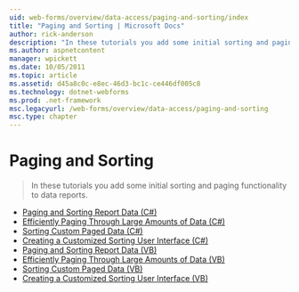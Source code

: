 ```yaml
---
uid: web-forms/overview/data-access/paging-and-sorting/index
title: "Paging and Sorting | Microsoft Docs"
author: rick-anderson
description: "In these tutorials you add some initial sorting and paging functionality to data reports."
ms.author: aspnetcontent
manager: wpickett
ms.date: 10/05/2011
ms.topic: article
ms.assetid: d45a8c0c-e8ec-46d3-bc1c-ce446df005c8
ms.technology: dotnet-webforms
ms.prod: .net-framework
msc.legacyurl: /web-forms/overview/data-access/paging-and-sorting
msc.type: chapter
---
```

Paging and Sorting
====================
> In these tutorials you add some initial sorting and paging functionality to data reports.


- [Paging and Sorting Report Data (C#)](paging-and-sorting-report-data-cs.md)
- [Efficiently Paging Through Large Amounts of Data (C#)](efficiently-paging-through-large-amounts-of-data-cs.md)
- [Sorting Custom Paged Data (C#)](sorting-custom-paged-data-cs.md)
- [Creating a Customized Sorting User Interface (C#)](creating-a-customized-sorting-user-interface-cs.md)
- [Paging and Sorting Report Data (VB)](paging-and-sorting-report-data-vb.md)
- [Efficiently Paging Through Large Amounts of Data (VB)](efficiently-paging-through-large-amounts-of-data-vb.md)
- [Sorting Custom Paged Data (VB)](sorting-custom-paged-data-vb.md)
- [Creating a Customized Sorting User Interface (VB)](creating-a-customized-sorting-user-interface-vb.md)

